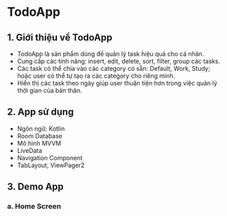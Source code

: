 # TodoApp
## 1. Giới thiệu về TodoApp
- TodoApp là sản phẩm dúng để quản lý task hiệu quả cho cá nhân.
- Cung cấp các tính năng: insert, edit, delete, sort, filter, group các tasks.
- Các task có thể chia vào các category có sẵn: Default, Work, Study; hoặc user có thể tự tạo ra các category cho riêng mình.
- Hiển thị các task theo ngày giúp user thuận tiện hơn trong việc quản lý thời gian của bản thân.
## 2. App sử dụng
- Ngôn ngữ: Kotlin
- Room Database
- Mô hình MVVM
- LiveData
- Navigation Component
- TabLayout, ViewPager2
## 3. Demo App
### a. Home Screen

